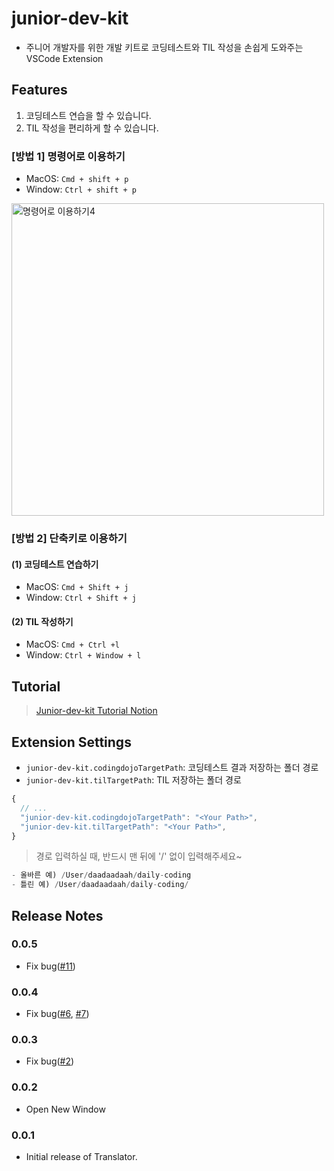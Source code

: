 # junior-dev-kit

- 주니어 개발자를 위한 개발 키트로 코딩테스트와 TIL 작성을 손쉽게 도와주는 VSCode Extension

## Features

1. 코딩테스트 연습을 할 수 있습니다.
2. TIL 작성을 편리하게 할 수 있습니다.

### [방법 1] 명령어로 이용하기

- MacOS: `Cmd + shift + p`
- Window: `Ctrl + shift + p`

<img width="500" alt="명령어로 이용하기4" src="https://user-images.githubusercontent.com/60481383/105630887-e547ff80-5e8e-11eb-8ae9-e224b21656f9.png">

### [방법 2] 단축키로 이용하기

#### (1) 코딩테스트 연습하기

- MacOS: `Cmd + Shift + j`
- Window: `Ctrl + Shift + j`

#### (2) TIL 작성하기

- MacOS: `Cmd + Ctrl +l`
- Window: `Ctrl + Window + l`

## Tutorial

> [Junior-dev-kit Tutorial Notion](https://www.notion.so/junior-dev-kit-Tutorial-2903b9d0c767481f8f5920a7e27e196f)

## Extension Settings

- `junior-dev-kit.codingdojoTargetPath`: 코딩테스트 결과 저장하는 폴더 경로
- `junior-dev-kit.tilTargetPath`: TIL 저장하는 폴더 경로

```js
{
  // ...
  "junior-dev-kit.codingdojoTargetPath": "<Your Path>",
  "junior-dev-kit.tilTargetPath": "<Your Path>",
}
```

> 경로 입력하실 때, 반드시 맨 뒤에 '/' 없이 입력해주세요~

```js
- 올바른 예) /User/daadaadaah/daily-coding
- 틀린 예) /User/daadaadaah/daily-coding/
```

## Release Notes

### 0.0.5

- Fix bug([#11](https://github.com/daadaadaah/junior-dev-kit/issues/11))

### 0.0.4

- Fix bug([#6](https://github.com/daadaadaah/junior-dev-kit/issues/6), [#7](https://github.com/daadaadaah/junior-dev-kit/issues/7))

### 0.0.3

- Fix bug([#2](https://github.com/daadaadaah/junior-dev-kit/issues/2))

### 0.0.2

- Open New Window

### 0.0.1

- Initial release of Translator.
